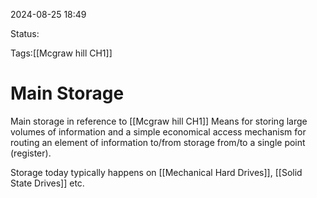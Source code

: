 
2024-08-25 18:49

Status:

Tags:[[Mcgraw hill CH1]]

# Main Storage

Main storage in reference to [[Mcgraw hill CH1]]
Means for storing large volumes of information and a simple economical access mechanism for routing an element of information to/from storage from/to a single point (register).

Storage today typically happens on [[Mechanical Hard Drives]], [[Solid State Drives]] etc.
